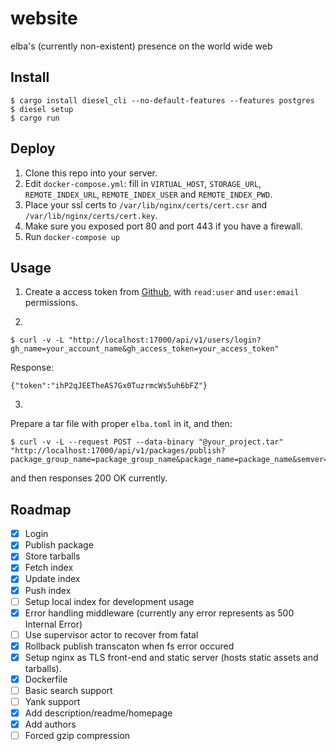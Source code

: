# website
elba's (currently non-existent) presence on the world wide web

## Install
```
$ cargo install diesel_cli --no-default-features --features postgres
$ diesel setup
$ cargo run
```

## Deploy
1. Clone this repo into your server.
2. Edit `docker-compose.yml`: fill in `VIRTUAL_HOST`, `STORAGE_URL`, `REMOTE_INDEX_URL`, 
`REMOTE_INDEX_USER` and `REMOTE_INDEX_PWD`.
3. Place your ssl certs to `/var/lib/nginx/certs/cert.csr` and 
`/var/lib/nginx/certs/cert.key`.
4. Make sure you exposed port 80 and port 443 if you have a firewall.
5. Run `docker-compose up`

## Usage
1. Create a access token from [Github](https://github.com/settings/tokens), with `read:user` and `user:email` permissions. 

2.
```
$ curl -v -L "http://localhost:17000/api/v1/users/login?gh_name=your_account_name&gh_access_token=your_access_token"
```

Response:
```
{"token":"ihP2qJEETheAS7Gx0TuzrmcWs5uh6bFZ"}
```

3.
Prepare a tar file with proper `elba.toml` in it, and then:
```
$ curl -v -L --request POST --data-binary "@your_project.tar" "http://localhost:17000/api/v1/packages/publish?package_group_name=package_group_name&package_name=package_name&semver=semver&token=your_token" 
```

and then responses 200 OK currently.

## Roadmap
- [x] Login
- [x] Publish package
- [x] Store tarballs
- [x] Fetch index
- [x] Update index
- [x] Push index
- [ ] Setup local index for development usage
- [x] Error handling middleware (currently any error represents as 500 Internal Error)
- [ ] Use supervisor actor to recover from fatal
- [x] Rollback publish transcaton when fs error occured
- [x] Setup nginx as TLS front-end and static server (hosts static assets and tarballs).
- [x] Dockerfile
- [ ] Basic search support
- [ ] Yank support
- [x] Add description/readme/homepage
- [x] Add authors
- [ ] Forced gzip compression